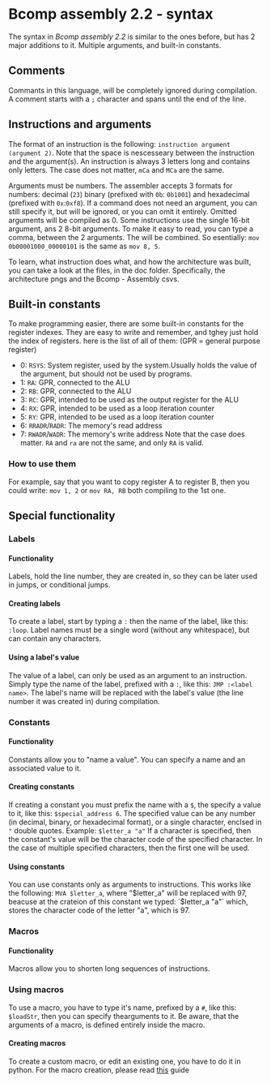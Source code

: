 # Bcomp assembly 2.2 - syntax

The syntax in *Bcomp assembly 2.2* is similar to the ones before, but has 2 major additions to it. Multiple arguments, and built-in constants.



## Comments
Commants in this language, will be completely ignored during compilation. A comment starts with a `;` character and spans until the end of the line.



## Instructions and arguments
The format of an instruction is the following: `instruction argument (argument 2)`. Note that the space is nescesseary between the instruction and the argument(s). An instruction is always 3 letters long and contains only letters. The case does not matter, `mCa` and `MCa` are the same.

Arguments must be numbers. The assembler accepts 3 formats for numbers: decimal (`23`) binary (prefixed with `0b`: `0b1001`) and hexadecimal (prefixed with `0x`:`0xf8`). If a command does not need an argument, you can still specify it, but will be ignored, or you can omit it entirely. Omitted arguments will be compiled as 0. Some instructions use the single 16-bit argument, ans 2 8-bit arguments. To make it easy to read, you can type a comma, between the 2 arguments. The will be combined. So esentially: `mov 0b00001000_00000101` is the same as `mov 8, 5`.

To learn, what instruction does what, and how the architecture was built, you can take a look at the files, in the doc folder. Specifically, the architecture pngs and the Bcomp - Assembly csvs.



## Built-in constants

To make programming easier, there are some built-in constants for the register indexes. They are easy to write and remember, and tghey just hold the index of registers. here is the list of all of them: (GPR = general purpose register)
- 0: `RSYS`: System register, used by the system.Usually holds the value of the argument, but should not be used by programs.
- 1: `RA`: GPR, connected to the ALU
- 2: `RB`: GPR, connected to the ALU
- 3: `RC`: GPR, intended to be used as the output register for the ALU
- 4: `RX`: GPR, intended to be used as a loop iteration counter
- 5: `RY`:  GPR, intended to be used as a loop iteration counter
- 6: `RRADR`/`RADR`: The memory's read address
- 7: `RWADR`/`WADR`: The memory's write address
Note that the case does matter. `RA` and `ra` are not the same, and only `RA` is valid.

### How to use them

For example, say that you want to copy register A to register B, then you could write: `mov 1, 2` or `mov RA, RB` both compiling to the 1st one.



## Special functionality

### Labels

#### Functionality
Labels, hold the line number, they are created in, so they can be later used in jumps, or conditional jumps.

#### Creating labels
To create a label, start by typing a `:` then the name of the label, like this: `:loop`. Label names must be a single word (without any whitespace), but can contain any characters.

#### Using a label's value
The value of a label, can only be used as an argument to an instruction. Simply type the name of the label, prefixed with a `:`, like this: `JMP :<label name>`. The label's name will be replaced with the label's value (the line number it was created in) during compilation.



### Constants

#### Functionality
Constants allow you to "name a value". You can specify a name and an associated value to it.

#### Creating constants
If creating a constant you must prefix the name with a `$`, the specify a value to it, like this: `$special_address 6`. The specified value can be any number (in decimal, binary, or hexadecimal format), or a single character, enclsed in `"` double quotes. Example: `$letter_a "a"` If a character is specified, then the constant's value will be the character code of the specified character. In the case of multiple specified characters, then the first one will be used.

#### Using constants
You can use constants only as arguments to instructions. This works like the following: `MVA $letter_a`, where "$letter_a" will be replaced with 97, beacuse at the crateion of this constant we typed: `$letter_a "a"` which, stores the character code of the letter "a", which is 97.



### Macros
 
#### Functionality
Macros allow you to shorten long sequences of instructions.

### Using macros
To use a macro, you have to type it's name, prefixed by a `#`, like this: `$loadStr`, then you can specify thearguments to it. Be aware, that the arguments of a macro, is defined entirely inside the macro.

#### Creating macros
To create a custom macro, or edit an existing one, you have to do it in python. For the macro creation, please read [this](doc/macro_creation.md) guide